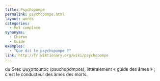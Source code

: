 ```yaml
---
title: Psychopompe
permalink: psychopompe.html
layout: words
categories:
  - Mot complexe
synonyms:
  - Charon
  - Guide
examples:
  - "Que dit le psychopompe ?"
link: http://fr.wiktionary.org/wiki/psychopompe
---
```


du Grec &#968;&#965;&#967;&#959;&#960;&#959;&#956;&#960;ó&#962; (psuchopompos), littéralement « guide des âmes » ; c'est le conducteur des âmes des morts.
